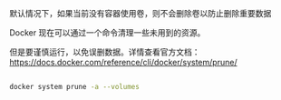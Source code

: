 
默认情况下，如果当前没有容器使用卷，则不会删除卷以防止删除重要数据

Docker 现在可以通过一个命令清理一些未用到的资源。

但是要谨慎运行，以免误删数据。详情查看官方文档：https://docs.docker.com/reference/cli/docker/system/prune/

```bash

docker system prune -a --volumes

```